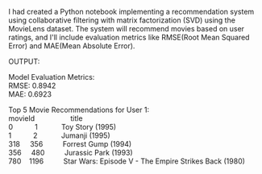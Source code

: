I had created a Python notebook implementing a recommendation system using collaborative filtering with matrix factorization (SVD) using the MovieLens dataset. The system will recommend movies based on user ratings, and I'll include evaluation metrics like RMSE(Root Mean Squared Error) and MAE(Mean Absolute Error).

OUTPUT:

Model Evaluation Metrics:<br/>
RMSE: 0.8942<br/>
MAE: 0.6923<br/>

Top 5 Movie Recommendations for User 1:<br/>
   movieId &nbsp; &nbsp; &nbsp; &nbsp; &nbsp; &nbsp; &nbsp; &nbsp; &nbsp;title<br/>
0&nbsp; &nbsp; &nbsp; &nbsp; &nbsp; &nbsp;1 &nbsp; &nbsp; &nbsp; &nbsp; &nbsp; &nbsp;Toy Story (1995)<br/>
1&nbsp; &nbsp; &nbsp; &nbsp; &nbsp; &nbsp;2 &nbsp; &nbsp; &nbsp; &nbsp; &nbsp; &nbsp;Jumanji (1995)<br/>
318&nbsp; &nbsp; &nbsp;356 &nbsp; &nbsp; &nbsp; &nbsp; &nbsp;Forrest Gump (1994)<br/>
356&nbsp; &nbsp; &nbsp;480 &nbsp; &nbsp; &nbsp; &nbsp; &nbsp;Jurassic Park (1993)<br/>
780 &nbsp; &nbsp;1196 &nbsp; &nbsp; &nbsp; &nbsp; &nbsp;Star Wars: Episode V - The Empire Strikes Back (1980)<br/>
